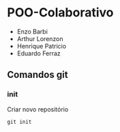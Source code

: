 # POO-Colaborativo
- Enzo Barbi 
- Arthur Lorenzon
- Henrique Patricio
- Eduardo Ferraz


## Comandos git

### init

Criar novo repositório
```
git init
```
